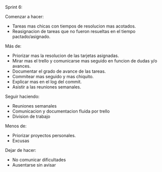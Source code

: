 Sprint 6:

Comenzar a hacer:
- Tareas mas chicas con tiempos de resolucion mas acotados.
- Reasignacion de tareas que no fueron resueltas en el tiempo pactado/asignado.

Más de:
- Priorizar mas la resolucion de las tarjetas asignadas.
- Mirar mas el trello y comunicarse mas seguido en funcion de dudas y/o avances.
- Documentar el grado de avance de las tareas.
- Commitear mas seguido y mas chiquito.
- Explicar mas en el log del commit.
- Asistir a las reuniones semanales.

Seguir haciendo:
- Reuniones semanales
- Comunicacion y documentacion fluida por trello
- Division de trabajo

Menos de:
- Priorizar proyectos personales.
- Excusas

Dejar de hacer:
- No comunicar dificultades
- Ausentarse sin avisar
